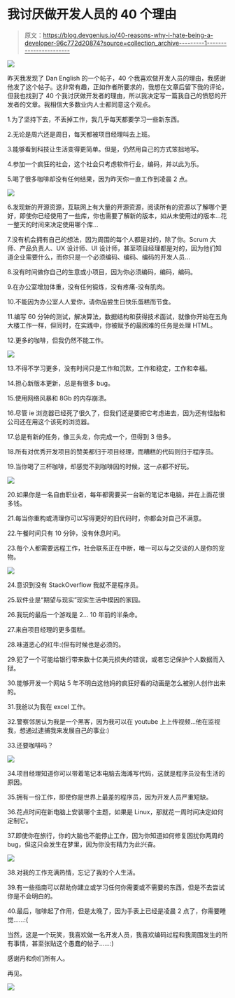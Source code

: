 # 我讨厌做开发人员的 40 个理由

> 原文：<https://blog.devgenius.io/40-reasons-why-i-hate-being-a-developer-96c772d20874?source=collection_archive---------1----------------------->

![](img/a6851d213a8ac57bab88681413cf8cd2.png)

昨天我发现了 Dan English 的一个帖子，40 个我喜欢做开发人员的理由，我感谢他发了这个帖子。这非常有趣，正如作者所要求的，我想在文章后留下我的评论，但我也找到了 40 个我讨厌做开发者的理由，所以我决定写一篇我自己的愤怒的开发者的文章。我相信大多数业内人士都同意这个观点。

1.为了坚持下去，不丢掉工作，我几乎每天都要学习一些新东西。

2.无论是周六还是周日，每天都被项目经理叫去上班。

3.能够看到科技让生活变得更简单。但是，仍然用自己的方式笨拙地写。

4.参加一个疯狂的社会，这个社会只考虑软件行业，编码，并以此为乐。

5.喝了很多咖啡却没有任何结果，因为昨天你一直工作到凌晨 2 点。

![](img/1d07123c33565183c738cc99be663965.png)

6.发现新的开源资源，互联网上有大量的开源资源，阅读所有的资源以了解哪个更好，即使你已经使用了一些库，你也需要了解新的版本，如从未使用过的版本…花一整天的时间来决定使用哪个库…

7.没有机会拥有自己的想法，因为周围的每个人都是对的，除了你。Scrum 大师、产品负责人、UX 设计师、UI 设计师，甚至项目经理都是对的，因为他们知道企业需要什么，而你只是一个必须编码、编码、编码的开发人员…

8.没有时间做你自己的生意或小项目，因为你必须编码，编码，编码。

9.在办公室增加体重，没有任何锻炼，没有疼痛-没有肌肉。

10.不能因为办公室人人爱你，请你品尝生日快乐蛋糕而节食。

11.编写 60 分钟的测试，解决算法，数据结构和获得技术面试，就像你开始在五角大楼工作一样，但同时，在实践中，你被赋予的最困难的任务是处理 HTML。

12.更多的咖啡，但我仍然不能工作。

![](img/fcbb72d0e8eb3c6aec8bee5ad987f676.png)

13.不得不学习更多，没有时间只是工作和沉默，工作和稳定，工作和幸福。

14.担心新版本更新，总是有很多 bug。

15.使用网络风暴和 8Gb 的内存崩溃。

16.尽管 ie 浏览器已经死了很久了，但我们还是要把它考虑进去，因为还有怪胎和公司还在用这个该死的浏览器。

17.总是有新的任务，像三头龙，你完成一个，但得到 3 倍多。

18.所有对优秀开发项目的赞美都归于项目经理，而糟糕的代码则归于程序员。

19.当你喝了三杯咖啡，却感觉不到咖啡因的时候，这一点都不好玩。

![](img/835ad6c88495a55234877e3deeca65c6.png)

20.如果你是一名自由职业者，每年都需要买一台新的笔记本电脑，并在上面花很多钱。

21.每当你重构或清理你可以写得更好的旧代码时，你都会对自己不满意。

22.午餐时间只有 10 分钟，没有休息时间。

23.每个人都需要远程工作，社会联系正在中断，唯一可以与之交谈的人是你的宠物。

![](img/8959cab870b3cf265b9cdc7c782044da.png)

24.意识到没有 StackOverflow 我就不是程序员。

25.软件业是“期望与现实”现实生活中模因的家园。

26.我玩的最后一个游戏是 2… 10 年前的半条命。

27.来自项目经理的更多蛋糕。

28.味道恶心的红牛:(但有时候也是必须的。

29.犯了一个可能给银行带来数十亿美元损失的错误，或者忘记保护个人数据而入狱。

30.能够开发一个网站 5 年不明白这他妈的疯狂好看的动画是怎么被别人创作出来的。

31.我爸以为我在 excel 工作。

32.警察邻居认为我是一个黑客，因为我可以在 youtube 上上传视频…他在监视我，想通过逮捕我来发展自己的事业:)

33.还要咖啡吗？

![](img/289e2bb1d052a15b2af0e933808f4c8f.png)

34.项目经理知道你可以带着笔记本电脑去海滩写代码，这就是程序员没有生活的原因。

35.拥有一份工作，即使你是世界上最差的程序员，因为开发人员严重短缺。

36.花点时间在新电脑上安装哪个主题，如果是 Linux，那就花一周时间决定如何定制它。

37.即使你在旅行，你的大脑也不能停止工作，因为你知道如何修复困扰你两周的 bug，但这只会发生在梦里，因为你没有精力为此兴奋。

![](img/14de7e32af29ba68105c528fbf013c29.png)

38.对我的工作充满热情，忘记了我的个人生活。

39.有一些指南可以帮助你建立或学习任何你需要或不需要的东西，但是不去尝试你是不会明白的。

40.最后，咖啡起了作用，但是太晚了，因为手表上已经是凌晨 2 点了，你需要睡觉……:(

当然，这是一个玩笑，我喜欢做一名开发人员，我喜欢编码过程和我周围发生的所有事情，甚至张贴这个愚蠢的帖子……:)

感谢丹和你们所有人。

再见。

![](img/2184a76b73e60336b201189fb264f21f.png)